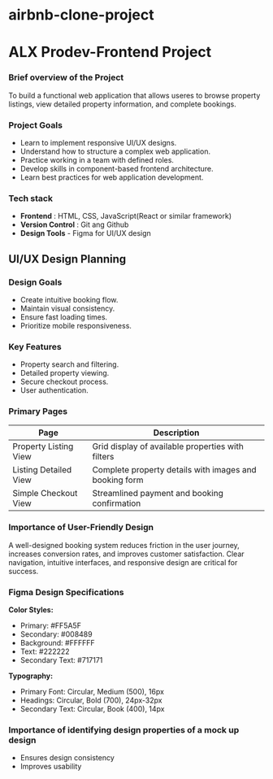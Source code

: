 # airbnb-clone-project
# ALX Prodev-Frontend Project
### Brief overview of the Project
To build a functional web application that allows useres to browse property listings, view detailed property information, and complete bookings. 
### Project Goals
- Learn to implement responsive UI/UX designs.
- Understand how to structure a complex web application.
- Practice working in a team with defined roles.
- Develop skills in component-based frontend architecture.
- Learn best practices for web application development.

### Tech stack
- **Frontend**  : HTML, CSS, JavaScript(React or similar framework)
- **Version Control** : Git ang Github
- **Design Tools** - Figma for UI/UX design

## UI/UX Design Planning
### Design Goals
- Create intuitive booking flow.
- Maintain visual consistency.
- Ensure fast loading times.
- Prioritize mobile responsiveness.

### Key Features
- Property search and filtering.
- Detailed property viewing.
- Secure checkout process.
- User authentication.

### Primary Pages
|**Page** |**Description**|
|---------|---------------|
|Property Listing View|Grid display of available properties with filters|
|Listing Detailed View|Complete property details with images and booking form|
|Simple Checkout View|Streamlined payment and booking confirmation|

### Importance of User-Friendly Design
A well-designed booking system reduces friction in the user journey, increases conversion rates, and improves customer satisfaction. Clear navigation, intuitive interfaces, and responsive design are critical for success.

### Figma Design Specifications
**Color Styles:**
- Primary: #FF5A5F
- Secondary: #008489
- Background: #FFFFFF
- Text: #222222
- Secondary Text: #717171
  
**Typography:**
  - Primary Font: Circular, Medium (500), 16px
  - Headings: Circular, Bold (700), 24px-32px
  - Secondary Text: Circular, Book (400), 14px

### Importance of identifying design properties of a mock up design
- Ensures design consistency
- Improves usability
